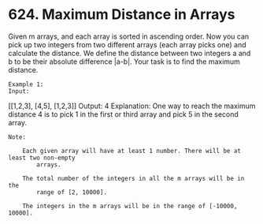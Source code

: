# 624. Maximum Distance in Arrays

Given m arrays, and each array is sorted in ascending order. Now you can pick
        up two integers from two different arrays (each array picks one) and calculate the distance.
        We define the distance between two integers a and b to be their
        absolute difference |a-b|. Your task is to find the maximum distance.
    

    Example 1:
    Input:
[[1,2,3],
 [4,5],
 [1,2,3]]
Output: 4
Explanation:
One way to reach the maximum distance 4 is to pick 1 in the first or third array and pick 5 in the second array.

    

    Note:
    
        Each given array will have at least 1 number. There will be at least two non-empty
            arrays.
        
        The total number of the integers in all the m arrays will be in the
            range of [2, 10000].
        
        The integers in the m arrays will be in the range of [-10000, 10000].